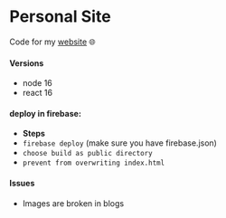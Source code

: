 # Personal Site

Code for my [website](https://ulan13.me) 🌐

#### Versions
- node 16
- react 16

#### deploy in firebase:

- **Steps**
- `firebase deploy` (make sure you have firebase.json)
- `choose build as public directory`
- `prevent from overwriting index.html`

#### Issues
- Images are broken in blogs


